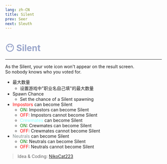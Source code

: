 ```yaml
---
lang: zh-CN
title: Silent
prev: Seer
next: Sleuth
---
```


# <font color="#9aa6cb">😶 <b>Silent</b></font> <Badge text="Helpful" type="tip" vertical="middle"/>

***

As the Silent, your vote icon won't appear on the result screen.<br>
So nobody knows who you voted for.

- 最大数量
  - 设置游戏中"职业名自己填"的最大数量
- Spawn Chance
  - Set the chance of a Silent spawning
- <font color=red>Impostors</font> can become Silent
  - <font color=green>ON</font>: Impostors can become Silent
  - <font color=red>OFF</font>: Impostors cannot become Silent
  - <font color=#8cffff>Crewmates</font> can become Silent
  - <font color=green>ON</font>: Crewmates can become Silent
  - <font color=red>OFF</font>: Crewmates cannot become Silent
- <font color=#7f8c8d>Neutrals</font> can become Silent
  - <font color=green>ON</font>: Neutrals can become Silent
  - <font color=red>OFF</font>: Neutrals cannot become Silent

> Idea & Coding: [NikoCat223](https://github.com/NikoCat233)
